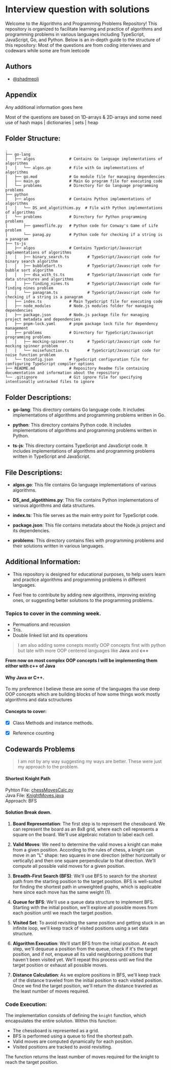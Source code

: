 # Interview question with solutions

Welcome to the Algorithms and Programming Problems Repository! This repository is organized to facilitate learning and practice of algorithms and programming problems in various languages including TypeScript, JavaScript, Go, and Python. Below is an in-depth guide to the structure of this repository:
Most of the questions are from coding interviwes and codewars while some are from leetcode

## Authors

- [@shadmeoli](https://www.github.com/shadmeoli)

## Appendix

Any additional information goes here

Most of the questions are based on 1D-arrays & 2D-arrays and some need use of hash maps | dictionaries | sets | heap

## Folder Structure:

```
.
├── go-lang
│   ├── algos               # Contains Go language implementations of algorithms
│   │   └── algos.go        # File with Go implementations of algorithms
│   ├── go.mod              # Go module file for managing dependencies
│   ├── main.go             # Main Go program file for executing code
│   └── problems            # Directory for Go language programming problems
├── python
│   ├── algos               # Contains Python implementations of algorithms
│   │   └── DS_and_algotithims.py  # File with Python implementations of algorithms
│   └── problems            # Directory for Python programming problems
│       ├── gameoflife.py   # Python code for Conway's Game of Life problem
│       └── panag.py        # Python code for checking if a string is a panagram
├── ts-js
│   ├── algos               # Contains TypeScript/Javascript implementations of algorithms
│   │   ├── binary_search.ts        # TypeScript/Javascript code for binary search algorithm
│   │   ├── bubbleSort.ts           # TypeScript/Javascript code for bubble sort algorithm
│   │   ├── dsa_with_ts.ts          # TypeScript/Javascript code for data structures and algorithms
│   │   ├── finding_nines.ts        # TypeScript/Javascript code for finding nines problem
│   │   └── panagram.ts             # TypeScript/Javascript code for checking if a string is a panagram
│   ├── index.ts            # Main TypeScript file for executing code
│   ├── node_modules        # Node.js modules folder for managing dependencies
│   ├── package.json        # Node.js package file for managing project metadata and dependencies
│   ├── pnpm-lock.yaml      # pnpm package lock file for dependency management
│   ├── problems            # Directory for TypeScript/Javascript programming problems
│   │   ├── mocking-spinner.ts      # TypeScript/Javascript code for mocking spinner problem
│   │   └── noisefunction.ts        # TypeScript/Javascript code for noise function problem
│   └── tsconfig.json       # TypeScript configuration file for configuring TypeScript compiler options
├── README.md               # Repository Readme file containing documentation and information about the repository
└── .gitignore              # Git ignore file for specifying intentionally untracked files to ignore
```

## Folder Descriptions:

- **go-lang**: This directory contains Go language code. It includes implementations of algorithms and programming problems written in Go.

- **python**: This directory contains Python code. It includes implementations of algorithms and programming problems written in Python.

- **ts-js**: This directory contains TypeScript and JavaScript code. It includes implementations of algorithms and programming problems written in TypeScript and JavaScript.

## File Descriptions:

- **algos.go**: This file contains Go language implementations of various algorithms.

- **DS_and_algotithims.py**: This file contains Python implementations of various algorithms and data structures.

- **index.ts**: This file serves as the main entry point for TypeScript code.

- **package.json**: This file contains metadata about the Node.js project and its dependencies.

- **problems**: This directory contains files with programming problems and their solutions written in various languages.

## Additional Information:

- This repository is designed for educational purposes, to help users learn and practice algorithms and programming problems in different languages.

- Feel free to contribute by adding new algorithms, improving existing ones, or suggesting better solutions to the programming problems.

### Topics to cover in the comming week.

- Permuations and recussion
- Tris.
- Double linked list and its operations

> I am also adding some conepts mostly OOP concepts first with python but late with more OOP centered languages
> like **Java** and **c++**


**From now on most complex OOP concepts I will be implementing them either with c++ of Java**

#### Why Java or C++.
To my preference I believe these are some of the languages tha use deep OOP concepts which are building blocks of how some things work mostly algorithms and data sctructures


#### Concepts to cover:
- [X] Class Methods and instance methods.
- [x] Reference counting



## Codewards Problems
> I am not by any way suggesting my ways are better. These were just my approach to the problem.

#### Shortest Knight Path
Pyhton File: [chessMovesCalc.py](python/problems/chessMovesCalc.py)\
Java File: [KnightMoves.java](__java__/KnightMoves.java)\
Approach: BFS

#### Solution Break down.
1.  **Board Representation**: The first step is to represent the chessboard. We can represent the board as an 8x8 grid, where each cell represents a square on the board. We'll use algebraic notation to label each cell.
    
2.  **Valid Moves**: We need to determine the valid moves a knight can make from a given position. According to the rules of chess, a knight can move in an "L" shape: two squares in one direction (either horizontally or vertically) and then one square perpendicular to that direction. We'll compute all possible valid moves for a given position.
    
3.  **Breadth-First Search (BFS)**: We'll use BFS to search for the shortest path from the starting position to the target position. BFS is well-suited for finding the shortest path in unweighted graphs, which is applicable here since each move has the same weight (1).
    
4.  **Queue for BFS**: We'll use a queue data structure to implement BFS. Starting with the initial position, we'll explore all possible moves from each position until we reach the target position.
    
5.  **Visited Set**: To avoid revisiting the same position and getting stuck in an infinite loop, we'll keep track of visited positions using a set data structure.
    
6.  **Algorithm Execution**: We'll start BFS from the initial position. At each step, we'll dequeue a position from the queue, check if it's the target position, and if not, enqueue all its valid neighboring positions that haven't been visited yet. We'll repeat this process until we find the target position or exhaust all possible moves.
    
7.  **Distance Calculation**: As we explore positions in BFS, we'll keep track of the distance traveled from the initial position to each visited position. Once we find the target position, we'll return the distance traveled as the least number of moves required.
    

### Code Execution:

The implementation consists of defining the `knight` function, which encapsulates the entire solution. Within this function:

*   The chessboard is represented as a grid.
*   BFS is performed using a queue to find the shortest path.
*   Valid moves are computed dynamically for each position.
*   Visited positions are tracked to avoid revisiting.

The function returns the least number of moves required for the knight to reach the target position.